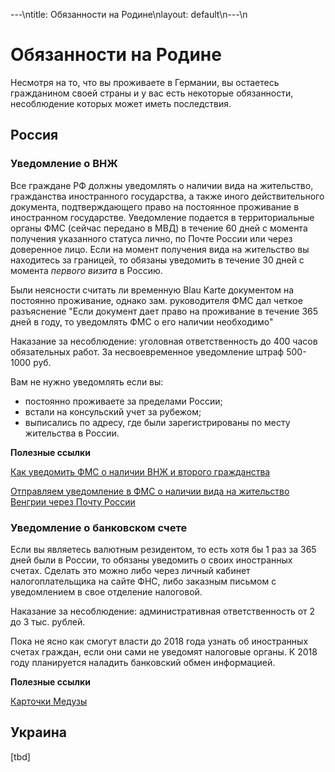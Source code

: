 ---\ntitle: Обязанности на Родине\nlayout: default\n---\n
# Обязанности на Родине

Несмотря на то, что вы проживаете в Германии, вы остаетесь гражданином своей страны и у вас есть некоторые обязанности, несоблюдение которых может иметь последствия.

## Россия

### Уведомление о ВНЖ
Все граждане РФ должны уведомлять о наличии вида на жительство, гражданства иностранного государства, а также иного действительного документа, подтверждающего право на постоянное проживание в иностранном государстве. Уведомление подается в  территориальные органы ФМС (сейчас передано в МВД) в течение 60 дней с момента получения указанного статуса лично, по Почте России или через доверенное лицо. Если на момент получения вида на жительство вы находитесь за границей, то обязаны уведомить в течение
30 дней с момента *первого визита* в Россию.

Были неясности считать ли временную Blau Karte документом на постоянно проживание, однако зам. руководителя ФМС дал четкое разъяснение 
"Если документ дает право на проживание в течение 365 дней в году, то уведомлять ФМС о его наличии необходимо"

Наказание за несоблюдение: уголовная ответственность до 400 часов обязательных работ. За несвоевременное уведомление штраф 500-1000 руб.

Вам не нужно уведомлять если вы:
- постоянно проживаете за пределами России;
- встали на консульский учет за рубежом;
- выписались по адресу, где были зарегистрированы по месту жительства в России.

**Полезные ссылки**

[Как уведомить ФМС о наличии ВНЖ и второго гражданства](http://prian.ru/pub/31733.html)

[Отправляем уведомление в ФМС о наличии вида на жительство Венгрии через Почту России](http://www.my-vengria.ru/2015/03/29/отправляем-уведомление-фмс-о-наличии-вида-на-жительство-венгрии-через-почту-россии/)

### Уведомление о банковском счете
Если вы являетесь валютным резидентом, то есть хотя бы 1 раз за 365 дней были в России, то обязаны уведомить о своих иностранных счетах.
Сделать это можно либо через личный кабинет налогоплательщика на сайте ФНС, либо заказным письмом с уведомлением в свое отделение налоговой.

Наказание за несоблюдение: административная ответственность от 2 до 3 тыс. рублей.

Пока не ясно как смогут власти до 2018 года узнать об иностранных счетах граждан, если они сами не уведомят налоговые органы. 
К 2018 году планируется наладить банковский обмен информацией.

**Полезные ссылки**

[Карточки Медузы](https://meduza.io/cards/u-menya-est-schet-v-inostrannom-banke-o-nem-nado-soobschat-v-rossiyskuyu-nalogovuyu-nado)


## Украина
[tbd]
